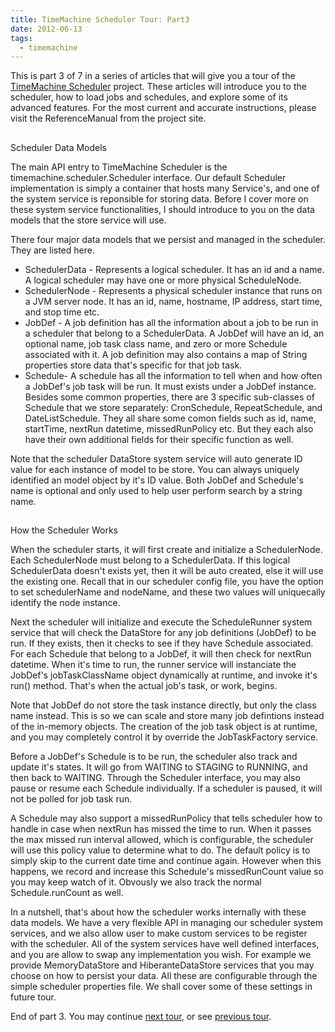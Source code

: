 ```yaml
---
title: TimeMachine Scheduler Tour: Part3
date: 2012-06-13
tags:
  - timemachine
---
```

This is part 3 of 7 in a series of articles that will give you a tour of the [TimeMachine Scheduler](https://bitbucket.org/timemachine/scheduler/wiki/Home) project. These articles will introduce you to the scheduler, how to load jobs and schedules, and explore some of its advanced features. For the most current and accurate instructions, please visit the ReferenceManual from the project site.

## 

Scheduler Data Models

The main API entry to TimeMachine Scheduler is the timemachine.scheduler.Scheduler interface. Our default Scheduler implementation is simply a container that hosts many Service's, and one of the system service is reponsible for storing data. Before I cover more on these system service functionalities, I should introduce to you on the data models that the store service will use.

There four major data models that we persist and managed in the scheduler. They are listed here.

- SchedulerData - Represents a logical scheduler. It has an id and a name. A logical scheduler may have one or more physical ScheduleNode.
- SchedulerNode - Represents a physical scheduler instance that runs on a JVM server node. It has an id, name, hostname, IP address, start time, and stop time etc.
- JobDef - A job definition has all the information about a job to be run in a scheduler that belong to a SchedulerData. A JobDef will have an id, an optional name, job task class name, and zero or more Schedule associated with it. A job definition may also contains a map of String properties store data that's specific for that job task.
- Schedule- A schedule has all the information to tell when and how often a JobDef's job task will be run. It must exists under a JobDef instance. Besides some common properties, there are 3 specific sub-classes of Schedule that we store separately: CronSchedule, RepeatSchedule, and DateListSchedule. They all share some comon fields such as id, name, startTime, nextRun datetime, missedRunPolicy etc. But they each also have their own additional fields for their specific function as well.

Note that the scheduler DataStore system service will auto generate ID value for each instance of model to be store. You can always uniquely identified an model object by it's ID value. Both JobDef and Schedule's name is optional and only used to help user perform search by a string name.

## 

How the Scheduler Works 

When the scheduler starts, it will first create and initialize a SchedulerNode. Each SchedulerNode must belong to a SchedulerData. If this logical SchedulerData doesn't exists yet, then it will be auto created, else it will use the existing one. Recall that in our scheduler config file, you have the option to set schedulerName and nodeName, and these two values will uniquecally identify the node instance.

Next the scheduler will initialize and execute the ScheduleRunner system service that will check the DataStore for any job definitions (JobDef) to be run. If they exists, then it checks to see if they have Schedule associated. For each Schedule that belong to a JobDef, it will then check for nextRun datetime. When it's time to run, the runner service will instanciate the JobDef's jobTaskClassName object dynamically at runtime, and invoke it's run() method. That's when the actual job's task, or work, begins.

Note that JobDef do not store the task instance directly, but only the class name instead. This is so we can scale and store many job defintions instead of the in-memory objects. The creation of the job task object is at runtime, and you may completely control it by override the JobTaskFactory service.

Before a JobDef's Schedule is to be run, the scheduler also track and update it's states. It will go from WAITING to STAGING to RUNNING, and then back to WAITING. Through the Scheduler interface, you may also pause or resume each Schedule individually. If a scheduler is paused, it will not be polled for job task run.

A Schedule may also support a missedRunPolicy that tells scheduler how to handle in case when nextRun has missed the time to run. When it passes the max missed run interval allowed, which is configurable, the scheduler will use this policy value to determine what to do. The default policy is to simply skip to the current date time and continue again. However when this happens, we record and increase this Schedule's missedRunCount value so you may keep watch of it. Obvously we also track the normal Schedule.runCount as well.

In a nutshell, that's about how the scheduler works internally with these data models. We have a very flexible API in managing our scheduler system services, and we also allow user to make custom services to be register with the scheduler. All of the system services have well defined interfaces, and you are allow to swap any implementation you wish. For example we provide MemoryDataStore and HiberanteDataStore services that you may choose on how to persist your data. All these are configurable through the simple scheduler properties file. We shall cover some of these settings in future tour.

End of part 3. You may continue [next tour](http://saltnlight5.blogspot.com/2012/06/timemachine-scheduler-tour-part4.html), or see [previous tour](http://saltnlight5.blogspot.com/2012/06/timemachine-scheduler-tour-part2.html).
